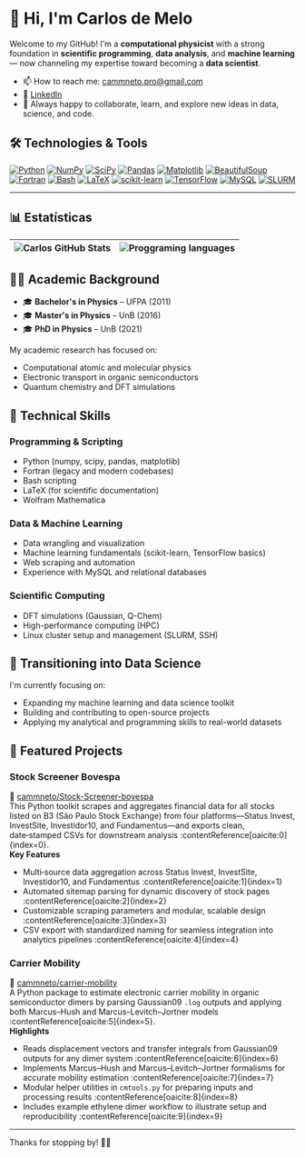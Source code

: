 # 👋 Hi, I'm Carlos de Melo

Welcome to my GitHub! I'm a **computational physicist** with a strong foundation in **scientific programming**, **data analysis**, and **machine learning** — now channeling my expertise toward becoming a **data scientist**.
- 📫 How to reach me: cammneto.pro@gmail.com
- 💼 [LinkedIn](https://www.linkedin.com/in/cammneto)
- 💬 Always happy to collaborate, learn, and explore new ideas in data, science, and code.

## 🛠️ Technologies & Tools

[![Python](https://img.shields.io/badge/Python-3670A0?logo=python&logoColor=white)](https://www.python.org) [![NumPy](https://img.shields.io/badge/NumPy-013243?logo=numpy&logoColor=white)](https://numpy.org)  [![SciPy](https://img.shields.io/badge/SciPy-8CAAE6?logo=scipy&logoColor=white)](https://scipy.org) [![Pandas](https://img.shields.io/badge/Pandas-150458?logo=pandas&logoColor=white)](https://pandas.pydata.org)  [![Matplotlib](https://img.shields.io/badge/Matplotlib-11557C?logo=matplotlib&logoColor=white)](https://matplotlib.org)  [![BeautifulSoup](https://img.shields.io/badge/BeautifulSoup-4-ff69b4?logo=beautifulsoup&logoColor=white)](https://www.crummy.com/software/BeautifulSoup/)  [![Fortran](https://img.shields.io/badge/Fortran-4EAA25?logo=fortran&logoColor=white)](https://fortran-lang.org)  [![Bash](https://img.shields.io/badge/Bash-121011?logo=gnu-bash&logoColor=white)](https://www.gnu.org/software/bash/)  [![LaTeX](https://img.shields.io/badge/LaTeX-008080?logo=latex&logoColor=white)](https://www.latex-project.org/)  [![scikit-learn](https://img.shields.io/badge/scikit--learn-F7931E?logo=scikit-learn&logoColor=white)](https://scikit-learn.org)  [![TensorFlow](https://img.shields.io/badge/TensorFlow-FF6F00?logo=tensorflow&logoColor=white)](https://www.tensorflow.org)  [![MySQL](https://img.shields.io/badge/MySQL-4479A1?logo=mysql&logoColor=white)](https://www.mysql.com/)  [![SLURM](https://img.shields.io/badge/SLURM-1A171B?logo=slurm&logoColor=white)](https://slurm.schedmd.com/)  

---
## 📊 Estatísticas
| ![Carlos GitHub Stats](https://github-readme-stats.vercel.app/api?username=cammneto&show_icons=true&theme=tokyonight&include_all_commits=true&locale=pt-br) | ![Proggraming languages](https://github-readme-stats.vercel.app/api/top-langs/?username=cammneto&theme=tokyonight&layout=compact&custom_title=Tecnologias&langs_count=9) |
| --- | --- |

## 👨‍🔬 Academic Background
- 🎓 **Bachelor's in Physics** – UFPA (2011)
- 🎓 **Master's in Physics** – UnB (2016)
- 🎓 **PhD in Physics** – UnB (2021)

My academic research has focused on:
- Computational atomic and molecular physics
- Electronic transport in organic semiconductors
- Quantum chemistry and DFT simulations

## 🧠 Technical Skills

### Programming & Scripting
- Python (numpy, scipy, pandas, matplotlib)
- Fortran (legacy and modern codebases)
- Bash scripting
- LaTeX (for scientific documentation)
- Wolfram Mathematica

### Data & Machine Learning
- Data wrangling and visualization
- Machine learning fundamentals (scikit-learn, TensorFlow basics)
- Web scraping and automation
- Experience with MySQL and relational databases

### Scientific Computing
- DFT simulations (Gaussian, Q-Chem)
- High-performance computing (HPC)
- Linux cluster setup and management (SLURM, SSH)

## 🚀 Transitioning into Data Science

I'm currently focusing on:
- Expanding my machine learning and data science toolkit
- Building and contributing to open-source projects
- Applying my analytical and programming skills to real-world datasets

## 📂 Featured Projects

### Stock Screener Bovespa  
🔗 [cammneto/Stock-Screener-bovespa](https://github.com/cammneto/Stock-Screener-bovespa)  
This Python toolkit scrapes and aggregates financial data for all stocks listed on B3 (São Paulo Stock Exchange) from four platforms—Status Invest, InvestSite, Investidor10, and Fundamentus—and exports clean, date‑stamped CSVs for downstream analysis :contentReference[oaicite:0]{index=0}.  
**Key Features**  
- Multi‑source data aggregation across Status Invest, InvestSite, Investidor10, and Fundamentus :contentReference[oaicite:1]{index=1}  
- Automated sitemap parsing for dynamic discovery of stock pages :contentReference[oaicite:2]{index=2}  
- Customizable scraping parameters and modular, scalable design :contentReference[oaicite:3]{index=3}  
- CSV export with standardized naming for seamless integration into analytics pipelines :contentReference[oaicite:4]{index=4}  

### Carrier Mobility  
🔗 [cammneto/carrier-mobility](https://github.com/cammneto/carrier-mobility)  
A Python package to estimate electronic carrier mobility in organic semiconductor dimers by parsing Gaussian09 `.log` outputs and applying both Marcus–Hush and Marcus–Levitch–Jortner models :contentReference[oaicite:5]{index=5}.  
**Highlights**  
- Reads displacement vectors and transfer integrals from Gaussian09 outputs for any dimer system :contentReference[oaicite:6]{index=6}  
- Implements Marcus–Hush and Marcus–Levitch–Jortner formalisms for accurate mobility estimation :contentReference[oaicite:7]{index=7}  
- Modular helper utilities in `cmtools.py` for preparing inputs and processing results :contentReference[oaicite:8]{index=8}  
- Includes example ethylene dimer workflow to illustrate setup and reproducibility :contentReference[oaicite:9]{index=9}  
---

Thanks for stopping by! 👨‍💻
